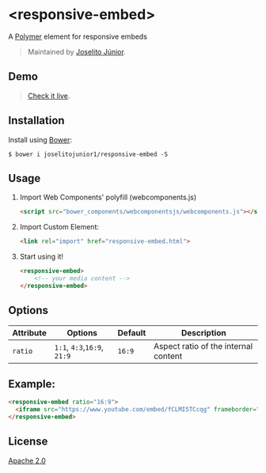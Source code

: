 # &lt;responsive-embed&gt;

A [Polymer](http://polymer-project.org) element for responsive embeds

> Maintained by [Joselito Júnior](https://github.com/joselitojunior1).

## Demo

> [Check it live](http://joselito.ninja/responsive-embed/).

## Installation

Install using [Bower](http://bower.io):

```shell
$ bower i joselitojunior1/responsive-embed -S
```

## Usage

1. Import Web Components' polyfill (webcomponents.js)

    ```html
    <script src="bower_components/webcomponentsjs/webcomponents.js"></script>
    ```

2. Import Custom Element:

    ```html
    <link rel="import" href="responsive-embed.html">
    ```

3. Start using it!

    ```html
    <responsive-embed>
        <!-- your media content -->
    </responsive-embed>
    ```

## Options

Attribute  | Options                   | Default             | Description
---        | ---                       | ---                 | ---
`ratio`      | `1:1`, `4:3`,`16:9`, `21:9`                  | `16:9`                  | Aspect ratio of the internal content

## Example:

```html
<responsive-embed ratio="16:9">
  <iframe src="https://www.youtube.com/embed/fCLMI5TCcqg" frameborder="0" allowfullscreen></iframe>
</responsive-embed>
```

## License

[Apache 2.0](http://www.apache.org/licenses/LICENSE-2.0)
